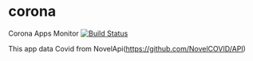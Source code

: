 # corona 
Corona Apps Monitor [![Build Status](https://travis-ci.org/daisukikancolle/Corona.svg?branch=master)](https://travis-ci.org/daisukikancolle/Corona)

This app data Covid from NovelApi(https://github.com/NovelCOVID/API)
